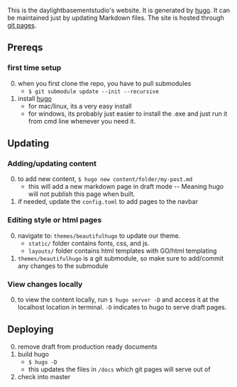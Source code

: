 This is the daylightbasementstudio's website. It is generated by [hugo](https://gohugo.io/). It can be maintained just by updating Markdown files. The site is hosted through [git pages](https://pages.github.com/).

## Prereqs

### first time setup

0. when you first clone the repo, you have to pull submodules
   - `$ git submodule update --init --recursive`
0. install [hugo](https://gohugo.io/getting-started/installing/)
   - for mac/linux, its a very easy install
   - for windows, its probably just easier to install the .exe and just run it from cmd line whenever you need it.

## Updating

### Adding/updating content

0. to add new content, `$ hugo new content/folder/my-post.md`
   - this will add a new markdown page in draft mode -- Meaning hugo will not publish this page when built.
0. if needed, update the `config.toml` to add pages to the navbar

### Editing style or html pages

0. navigate to: `themes/beautifulhugo` to update our theme.
   - `static/` folder contains fonts, css, and js.
   - `layouts/` folder contains html templates with GO/html templating
0. `themes/beautifulhugo` is a git submodule, so make sure to add/commit any changes to the submodule

### View changes locally

0. to view the content locally, run `$ hugo server -D` and access it at the localhost location in terminal. `-D` indicates to hugo to serve draft pages.

## Deploying

0. remove draft from production ready documents
0. build hugo
   - `$ hugo -D`
   - this updates the files in `/docs` which git pages will serve out of
0. check into master